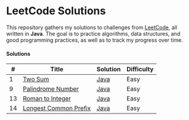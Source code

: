 # LeetCode Solutions

This repository gathers my solutions to challenges from [LeetCode](https://leetcode.com/problemset/), all written in **Java**. The goal is to practice algorithms, data structures, and good programming practices, as well as to track my progress over time.

#### Solutions

| #  | Title                                                                                     | Solution                                                                 | Difficulty |
|----|-------------------------------------------------------------------------------------------|--------------------------------------------------------------------------|------------|
| 1  | [Two Sum](https://leetcode.com/problems/two-sum/description/)                             | [Java](src/com/github/olvmat/leetcodesolutions/TwoSum.java)              | Easy       |
| 9  | [Palindrome Number](https://leetcode.com/problems/palindrome-number/description/)         | [Java](src/com/github/olvmat/leetcodesolutions/PalindromeNumber.java)    | Easy       |
| 13 | [Roman to Integer](https://leetcode.com/problems/roman-to-integer/description/)           | [Java](src/com/github/olvmat/leetcodesolutions/RomanToInteger.java)      | Easy       |
| 14 | [Longest Common Prefix](https://leetcode.com/problems/longest-common-prefix/description/) | [Java](src/com/github/olvmat/leetcodesolutions/LongestCommonPrefix.java) | Easy       |
